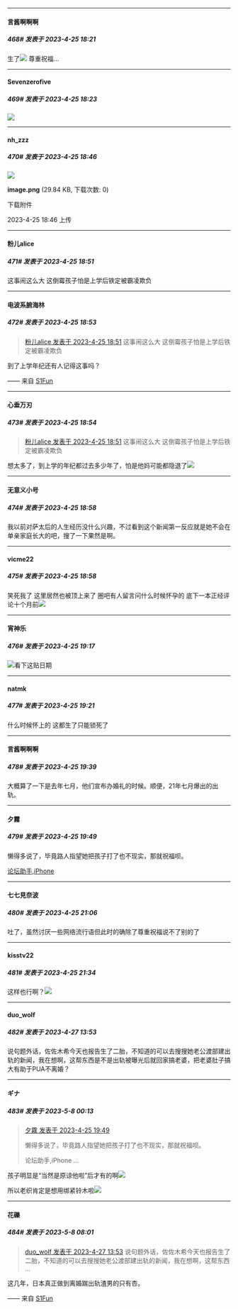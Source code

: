
*****

####  言酱啊啊啊  
##### 468#       发表于 2023-4-25 18:21

生了<img src="https://static.saraba1st.com/image/smiley/face2017/004.gif" referrerpolicy="no-referrer">
尊重祝福…

*****

####  Sevenzerofive  
##### 469#       发表于 2023-4-25 18:23

<img src="https://p.sda1.dev/11/c09ee25848935fc5f1844ec1069430a7/IMG_20230425_182226_729.jpg" referrerpolicy="no-referrer">


*****

####  nh_zzz  
##### 470#       发表于 2023-4-25 18:46

<img src="https://img.saraba1st.com/forum/202304/25/184640d62c4kd7z0q0kb65.png" referrerpolicy="no-referrer">

<strong>image.png</strong> (29.84 KB, 下载次数: 0)

下载附件

2023-4-25 18:46 上传

*****

####  粉儿alice  
##### 471#       发表于 2023-4-25 18:51

这事闹这么大 这倒霉孩子怕是上学后铁定被霸凌欺负


*****

####  电波系腑海林  
##### 472#       发表于 2023-4-25 18:53

<blockquote><a href="httphttps://bbs.saraba1st.com/2b/forum.php?mod=redirect&amp;goto=findpost&amp;pid=60610652&amp;ptid=2018192" target="_blank">粉儿alice 发表于 2023-4-25 18:51</a>
这事闹这么大 这倒霉孩子怕是上学后铁定被霸凌欺负</blockquote>
到了上学年纪还有人记得这事吗？

—— 来自 [S1Fun](https://s1fun.koalcat.com)

*****

####  心垂万刃  
##### 473#       发表于 2023-4-25 18:54

<blockquote><a href="httphttps://bbs.saraba1st.com/2b/forum.php?mod=redirect&amp;goto=findpost&amp;pid=60610652&amp;ptid=2018192" target="_blank">粉儿alice 发表于 2023-4-25 18:51</a>
这事闹这么大 这倒霉孩子怕是上学后铁定被霸凌欺负</blockquote>
想太多了，到上学的年纪都过去多少年了，怕是他妈可能都隐退了<img src="https://static.saraba1st.com/image/smiley/face2017/009.gif" referrerpolicy="no-referrer">

*****

####  无意义小号  
##### 474#       发表于 2023-4-25 18:58

我以前对萨太后的人生经历没什么兴趣，不过看到这个新闻第一反应就是她不会在单亲家庭长大的吧，搜了一下果然是啊。

*****

####  vicme22  
##### 475#       发表于 2023-4-25 18:58

笑死我了 这里居然也被顶上来了 圈吧有人留言问什么时候怀孕的 底下一本正经评论十个月前<img src="https://static.saraba1st.com/image/smiley/face2017/068.png" referrerpolicy="no-referrer">


*****

####  宵神乐  
##### 476#       发表于 2023-4-25 19:17

<img src="https://static.saraba1st.com/image/smiley/face2017/065.png" referrerpolicy="no-referrer">看下这贴日期

*****

####  natmk  
##### 477#       发表于 2023-4-25 19:21

什么时候怀上的 这都生了只能锁死了


*****

####  言酱啊啊啊  
##### 478#       发表于 2023-4-25 19:39

大概算了一下是去年七月，他们宣布办婚礼的时候。顺便，21年七月爆出的出轨。


*****

####  夕霧  
##### 479#       发表于 2023-4-25 19:49

懒得多说了，毕竟路人指望她把孩子打了也不现实，那就祝福呗。

[论坛助手,iPhone](https://bbs.saraba1st.com/2b/forum.php?mod=viewthread&amp;tid=2029836)


*****

####  七七見奈波  
##### 480#       发表于 2023-4-25 21:06

吐了，虽然讨厌一些网络流行语但此时的确除了尊重祝福说不了别的了


*****

####  kisstv22  
##### 481#       发表于 2023-4-25 21:34

这样也行啊？<img src="https://static.saraba1st.com/image/smiley/face2017/009.gif" referrerpolicy="no-referrer">


*****

####  duo_wolf  
##### 482#       发表于 2023-4-27 13:53

说句题外话，佐佐木希今天也报告生了二胎，不知道的可以去搜搜她老公渡部建出轨的新闻，我在想啊，这帮东西是不是出轨被曝光后就回家搞老婆，把老婆肚子搞大有助于PUA不离婚？

*****

####  ギナ  
##### 483#       发表于 2023-5-8 00:13

<blockquote><a href="httphttps://bbs.saraba1st.com/2b/forum.php?mod=redirect&amp;goto=findpost&amp;pid=60611248&amp;ptid=2018192" target="_blank">夕霧 发表于 2023-4-25 19:49</a>

懒得多说了，毕竟路人指望她把孩子打了也不现实，那就祝福呗。

论坛助手,iPhone ...</blockquote>
孩子明显是“当然是原谅他啦”后才有的啊<img src="https://static.saraba1st.com/image/smiley/face2017/066.png" referrerpolicy="no-referrer">

所以老织肯定是想用绑紧铃木啦<img src="https://static.saraba1st.com/image/smiley/face2017/053.png" referrerpolicy="no-referrer">


*****

####  花礫  
##### 484#       发表于 2023-5-8 08:01

<blockquote><a href="httphttps://bbs.saraba1st.com/2b/forum.php?mod=redirect&amp;goto=findpost&amp;pid=60633954&amp;ptid=2018192" target="_blank">duo_wolf 发表于 2023-4-27 13:53</a>
说句题外话，佐佐木希今天也报告生了二胎，不知道的可以去搜搜她老公渡部建出轨的新闻，我在想啊，这帮东西 ...</blockquote>
这几年，日本真正做到离婚踹出轨渣男的只有杏。

—— 来自 [S1Fun](https://s1fun.koalcat.com)

